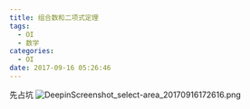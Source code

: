```yaml
---
title: 组合数和二项式定理
tags:
  - OI
  - 数学
categories:
  - OI
date: 2017-09-16 05:26:46
---
```


先占坑
![DeepinScreenshot_select-area_20170916172616.png](https://i.loli.net/2017/09/16/59bcee495c81f.png)